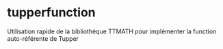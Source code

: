 # tupperfunction
Utilisation rapide de la bibliothèque TTMATH pour implémenter la function auto-référente de Tupper
